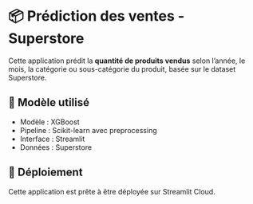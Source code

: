 # 📦 Prédiction des ventes - Superstore

Cette application prédit la **quantité de produits vendus** selon l’année, le mois, la catégorie ou sous-catégorie du produit, basée sur le dataset Superstore.

## 🧠 Modèle utilisé

- Modèle : XGBoost
- Pipeline : Scikit-learn avec preprocessing
- Interface : Streamlit
- Données : Superstore

## 🚀 Déploiement

Cette application est prête à être déployée sur Streamlit Cloud.
